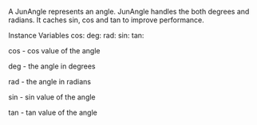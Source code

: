 A JunAngle represents an angle. JunAngle handles the both degrees and radians. It caches sin, cos and tan to improve performance. 

Instance Variables
	cos:		<Float>
	deg:		<Float>
	rad:		<Float>
	sin:			<Float>
	tan:			<Float>

cos
	- cos value of the angle

deg
	- the angle in degrees

rad
	- the angle in radians

sin
	- sin value of the angle

tan
	- tan value of the angle
